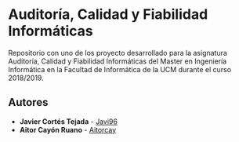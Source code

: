 # Auditoría, Calidad y Fiabilidad Informáticas
Repositorio con uno de los proyecto desarrollado para la asignatura Auditoría, Calidad y Fiabilidad Informáticas del Master en Ingeniería Informática en la Facultad de Informática de la UCM durante el curso 2018/2019.

## Autores
* **Javier Cortés Tejada** - [Javi96](https://github.com/Javi96)
* **Aitor Cayón Ruano** - [Aitorcay](https://github.com/Aitorcay)
